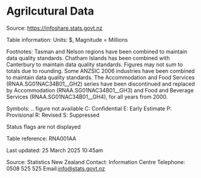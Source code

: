 # Agrilcutural Data

Source: https://infoshare.stats.govt.nz

Table information:
Units:
$, Magnitude = Millions

Footnotes:
Tasman and Nelson regions have been combined to maintain data quality standards.
Chatham Islands has been combined with Canterbury to maintain data quality standards.
Figures may not sum to totals due to rounding.
Some ANZSIC 2006 industries have been combined to maintain data quality standards.
The Accommodation and Food Services (RNAA.SG01NAC34B01__GH2) series have been discontinued and replaced by Accommodation (RNAA.SG01NAC34B01__GH3) and Food and Beverage Services (RNAA.SG01NAC34B01__GH4), for all years from 2000.

Symbols:
.. figure not available
C: Confidential
E: Early Estimate
P: Provisional
R: Revised
S: Suppressed

Status flags are not displayed

Table reference:
RNA001AA

Last updated:
25 March 2025 10:45am

Source: Statistics New Zealand
Contact: Information Centre
Telephone: 0508 525 525
Email:info@stats.govt.nz